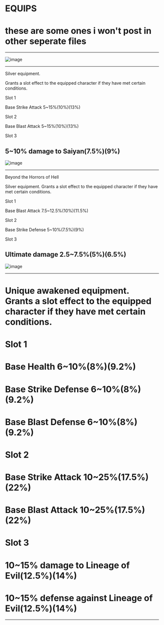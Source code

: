 # EQUIPS
# these are some ones i won't post in other seperate files
-------------------------------------------------------------------------------------------------------------
![image](https://github.com/mind-set09/DBL-Api/assets/141085830/db126e0a-1e1e-4a7a-be23-b783bf4a06fa)

-------------------------------------------------------------------------------------------------------------
Silver equipment. 

Grants a slot effect to the equipped character if they have met certain conditions.

Slot 1	

Base Strike Attack 5~15%(10%)(13%)

Slot 2	

Base Blast Attack 5~15%(10%)(13%)

Slot 3	

5~10% damage to Saiyan(7.5%)(9%)
-------------------------------------------------------------------------------------------------------------
![image](https://github.com/mind-set09/DBL-Api/assets/141085830/adf0d2b1-9193-41de-af79-dfe581e295e7)

-------------------------------------------------------------------------------------------------------------
Beyond the Horrors of Hell

Silver equipment. Grants a slot effect to the equipped character if they have met certain conditions.

Slot 1	

Base Blast Attack 7.5~12.5%(10%)(11.5%)

Slot 2	

Base Strike Defense 5~10%(7.5%)(9%)

Slot 3	

Ultimate damage 2.5~7.5%(5%)(6.5%)
-------------------------------------------------------------------------------------------------------------
![image](https://github.com/mind-set09/DBL-Api/assets/141085830/6e83b901-2b01-4061-a04f-e93e620de74d)


-------------------------------------------------------------------------------------------------------------
# Unique awakened equipment. Grants a slot effect to the equipped character if they have met certain conditions.
# Slot 1	
# Base Health 6~10%(8%)(9.2%)
# Base Strike Defense 6~10%(8%)(9.2%)
# Base Blast Defense 6~10%(8%)(9.2%)
# Slot 2	
# Base Strike Attack 10~25%(17.5%)(22%)
# Base Blast Attack 10~25%(17.5%)(22%)
# Slot 3	
# 10~15% damage to Lineage of Evil(12.5%)(14%)
# 10~15% defense against Lineage of Evil(12.5%)(14%)
-----------------------------------------------------
